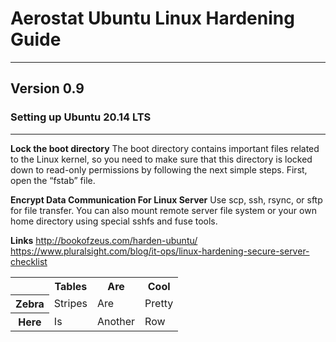 # Aerostat Ubuntu Linux Hardening Guide
---
## Version 0.9

### Setting up Ubuntu 20.14 LTS 
***

**Lock the boot directory**
The boot directory contains important files related to the Linux kernel, 
so you need to make sure that this directory is locked down to read-only 
permissions by following the next simple steps. First, open the “fstab” file.



**Encrypt Data Communication For Linux Server**
Use scp, ssh, rsync, or sftp for file transfer. 
You can also mount remote server file system or 
your own home directory using special sshfs and fuse tools.

**Links**
http://bookofzeus.com/harden-ubuntu/
https://www.pluralsight.com/blog/it-ops/linux-hardening-secure-server-checklist

<table>
  <tr>
    <th></th>
    <th>Tables</th>
    <th>Are</th>
    <th>Cool</th>
  </tr>
  <tr>
    <th>Zebra</th>
    <td>Stripes</td>
    <td>Are</td>
    <td>Pretty</td>
  </tr>
  <tr>
    <th>Here</th>
    <td>Is</td>
    <td>Another</td>
    <td>Row</td>
  </tr>
</table>
